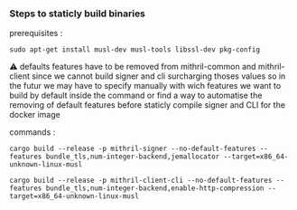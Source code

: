 ### Steps to staticly build binaries

prerequisites :

`sudo apt-get install musl-dev musl-tools libssl-dev pkg-config`

⚠️ defaults features have to be removed from mithril-common and mithril-client since we cannot build signer and cli surcharging thoses values
so in the futur we may have to specify manually with wich features we want to build by default inside the command
or find a way to automatise the removing of default features before staticly compile signer and CLI for the docker image 

commands :

```
cargo build --release -p mithril-signer --no-default-features --features bundle_tls,num-integer-backend,jemallocator --target=x86_64-unknown-linux-musl
```
```
cargo build --release -p mithril-client-cli --no-default-features --features bundle_tls,num-integer-backend,enable-http-compression --target=x86_64-unknown-linux-musl
```